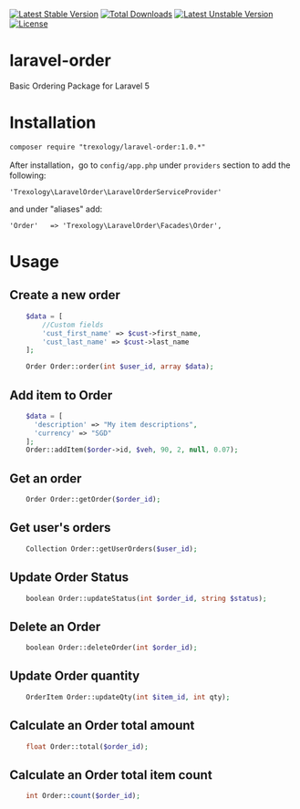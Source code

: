 [![Latest Stable Version](https://poser.pugx.org/trexology/laravel-order/v/stable)](https://packagist.org/packages/trexology/laravel-order) [![Total Downloads](https://poser.pugx.org/trexology/laravel-order/downloads)](https://packagist.org/packages/trexology/laravel-order) [![Latest Unstable Version](https://poser.pugx.org/trexology/laravel-order/v/unstable)](https://packagist.org/packages/trexology/laravel-order) [![License](https://poser.pugx.org/trexology/laravel-order/license)](https://packagist.org/packages/trexology/laravel-order)

# laravel-order
Basic Ordering Package for Laravel 5

# Installation

    composer require "trexology/laravel-order:1.0.*"

After installation，go to `config/app.php` under `providers` section to add the following:

    'Trexology\LaravelOrder\LaravelOrderServiceProvider'

and under "aliases" add:

    'Order'   => 'Trexology\LaravelOrder\Facades\Order',


# Usage

## Create a new order

```php
    $data = [
        //Custom fields
        'cust_first_name' => $cust->first_name,
        'cust_last_name' => $cust->last_name
    ];

    Order Order::order(int $user_id, array $data);
```

## Add item to Order
```php
    $data = [
      'description' => "My item descriptions",
      'currency' => "SGD"
    ];
    Order::addItem($order->id, $veh, 90, 2, null, 0.07);
```

## Get an order
```php
    Order Order::getOrder($order_id);
```

## Get user's orders
```php
    Collection Order::getUserOrders($user_id);
```

## Update Order Status
```php
    boolean Order::updateStatus(int $order_id, string $status);
```

## Delete an Order
```php
    boolean Order::deleteOrder(int $order_id);
```

## Update Order quantity
```php
    OrderItem Order::updateQty(int $item_id, int qty);
```

## Calculate an Order total amount
```php
    float Order::total($order_id);
```

## Calculate an Order total item count
```php
    int Order::count($order_id);
```
